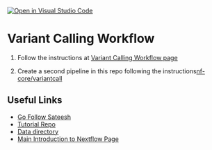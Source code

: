 [![Open in Visual Studio Code](https://classroom.github.com/assets/open-in-vscode-718a45dd9cf7e7f842a935f5ebbe5719a5e09af4491e668f4dbf3b35d5cca122.svg)](https://classroom.github.com/online_ide?assignment_repo_id=11506385&assignment_repo_type=AssignmentRepo)
# Variant Calling Workflow

1. Follow the instructions at [Variant Calling Workflow page](https://sateeshperi.github.io/nextflow_varcal/nextflow/nextflow_variant_calling)

2. Create a second pipeline in this repo following the instructions[nf-core/variantcall](https://sateeshperi.github.io/nextflow_varcal/nextflow/nextflow_nfcore_variantcall)

## Useful Links

- [Go Follow Sateesh](https://github.com/sateeshperi)
- [Tutorial Repo](https://github.com/sateeshperi/nextflow_varcal)
- [Data directory](https://github.com/sateeshperi/nextflow_varcal/tree/master/data)
- [Main Introduction to Nextflow Page](https://sateeshperi.github.io/nextflow_varcal/nextflow/)
